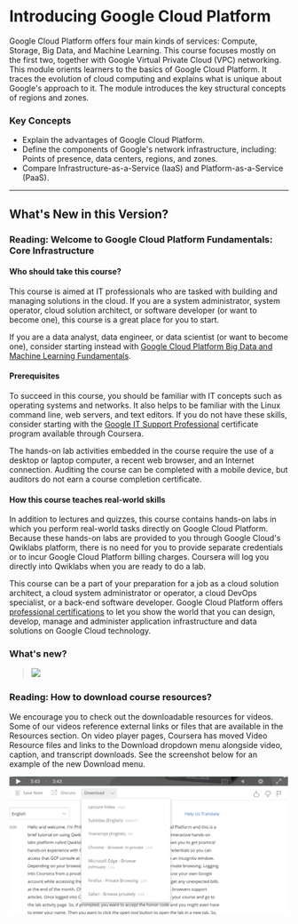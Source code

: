 # Introducing Google Cloud Platform

Google Cloud Platform offers four main kinds of services: Compute, Storage, Big Data, and Machine Learning. This course focuses mostly on the first two, together with Google Virtual Private Cloud (VPC) networking. This module orients learners to the basics of Google Cloud Platform. It traces the evolution of cloud computing and explains what is unique about Google's approach to it. The module introduces the key structural concepts of regions and zones.

### Key Concepts

* Explain the advantages of Google Cloud Platform.
* Define the components of Google's network infrastructure, including: Points of presence, data centers, regions, and zones.
* Compare Infrastructure-as-a-Service (IaaS) and Platform-as-a-Service (PaaS).

---
## What's New in this Version?

### Reading: Welcome to Google Cloud Platform Fundamentals: Core Infrastructure

#### Who should take this course?

This course is aimed at IT professionals who are tasked with building and managing solutions in the cloud. If you are a system administrator, system operator, cloud solution architect, or software developer (or want to become one), this course is a great place for you to start.

If you are a data analyst, data engineer, or data scientist (or want to become one), consider starting instead with [Google Cloud Platform Big Data and Machine Learning Fundamentals](https://www.coursera.org/learn/gcp-big-data-ml-fundamentals).

#### Prerequisites

To succeed in this course, you should be familiar with IT concepts such as operating systems and networks. It also helps to be familiar with the Linux command line, web servers, and text editors. If you do not have these skills, consider starting with the [Google IT Support Professional](https://www.coursera.org/professional-certificates/google-it-support) certificate program available through Coursera.

The hands-on lab activities embedded in the course require the use of a desktop or laptop computer, a recent web browser, and an Internet connection. Auditing the course can be completed with a mobile device, but auditors do not earn a course completion certificate.

#### How this course teaches real-world skills

In addition to lectures and quizzes, this course contains hands-on labs in which you perform real-world tasks directly on Google Cloud Platform. Because these hands-on labs are provided to you through Google Cloud's Qwiklabs platform, there is no need for you to provide separate credentials or to incur Google Cloud Platform billing charges. Coursera will log you directly into Qwiklabs when you are ready to do a lab.

This course can be a part of your preparation for a job as a cloud solution architect, a cloud system administrator or operator, a cloud DevOps specialist, or a back-end software developer. Google Cloud Platform offers [professional certifications](https://cloud.google.com/certification/) to let you show the world that you can design, develop, manage and administer application infrastructure and data solutions on Google Cloud technology.

### What's new?

> [![](https://img.youtube.com/vi//0.jpg)](https://youtu.be/)

### Reading: How to download course resources?

We encourage you to check out the downloadable resources for videos. Some of our videos reference external links or files that are available in the Resources section. On video player pages, Coursera has moved Video Resource files and links to the Download dropdown menu alongside video, caption, and transcript downloads. See the screenshot below for an example of the new Download menu.

![](../../../res/img/Coursera/CoreInfra/IntroGCP-1-1.png)